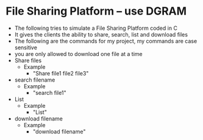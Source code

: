# File Sharing Platform – use DGRAM

- The following tries to simulate a File Sharing Platform coded in C
- It gives the clients the ability to share, search, list and download files
- The following are the commands for my project, my commands are case sensitive 
- you are only allowed to download one file at a time
- Share files
  - Example 
    - "Share file1 file2 file3"
- search filename
  - Example 
    - "search file1"
- List
  - Example  
    - "List"
- download filename
  - Example 
    - "download filename"

